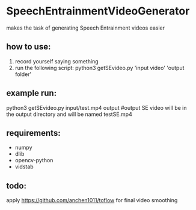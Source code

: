 # SpeechEntrainmentVideoGenerator
makes the task of generating Speech Entrainment videos easier

## how to use: 
1) record yourself saying something
2) run the following script: python3 getSEvideo.py 'input video' 'output folder'

## example run:
python3 getSEvideo.py input/test.mp4 output #output SE video will be in the output directory and will be named testSE.mp4

## requirements:
- numpy
- dlib
- opencv-python
- vidstab

## todo:
apply https://github.com/anchen1011/toflow for final video smoothing
